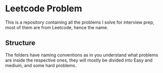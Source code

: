 # Leetcode Problem
 This is a repository containing all the problems I solve for interview prep, most of them are from Leetcode, hence the name.

## Structure
 The folders have naming conventions as in you understand what problems are inside the respective ones, they will mostly be divided into Easy and medium, and some hard problems.
 